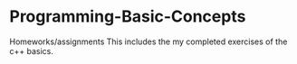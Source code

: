 # Programming-Basic-Concepts
Homeworks/assignments
This includes the my completed exercises of the c++ basics.
